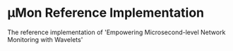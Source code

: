 
# μMon Reference Implementation

The reference implementation of 'Empowering Microsecond-level Network Monitoring with Wavelets'